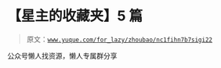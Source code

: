 # 【星主的收藏夹】5 篇

> 原文：[`www.yuque.com/for_lazy/zhoubao/nc1fihn7b7sigi22`](https://www.yuque.com/for_lazy/zhoubao/nc1fihn7b7sigi22)

公众号懒人找资源，懒人专属群分享